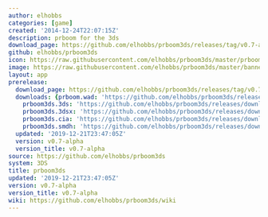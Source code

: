 ```yaml
---
author: elhobbs
categories: [game]
created: '2014-12-24T22:07:15Z'
description: prboom for the 3ds
download_page: https://github.com/elhobbs/prboom3ds/releases/tag/v0.7-alpha
github: elhobbs/prboom3ds
icon: https://raw.githubusercontent.com/elhobbs/prboom3ds/master/prboom3ds.png
image: https://raw.githubusercontent.com/elhobbs/prboom3ds/master/banner.png
layout: app
prerelease:
  download_page: https://github.com/elhobbs/prboom3ds/releases/tag/v0.7-alpha
  downloads: {prboom.wad: 'https://github.com/elhobbs/prboom3ds/releases/download/v0.7-alpha/prboom.wad',
    prboom3ds.3ds: 'https://github.com/elhobbs/prboom3ds/releases/download/v0.7-alpha/prboom3ds.3ds',
    prboom3ds.3dsx: 'https://github.com/elhobbs/prboom3ds/releases/download/v0.7-alpha/prboom3ds.3dsx',
    prboom3ds.cia: 'https://github.com/elhobbs/prboom3ds/releases/download/v0.7-alpha/prboom3ds.cia',
    prboom3ds.smdh: 'https://github.com/elhobbs/prboom3ds/releases/download/v0.7-alpha/prboom3ds.smdh'}
  updated: '2019-12-21T23:47:05Z'
  version: v0.7-alpha
  version_title: v0.7-alpha
source: https://github.com/elhobbs/prboom3ds
system: 3DS
title: prboom3ds
updated: '2019-12-21T23:47:05Z'
version: v0.7-alpha
version_title: v0.7-alpha
wiki: https://github.com/elhobbs/prboom3ds/wiki
---
```

